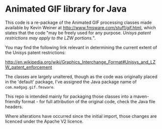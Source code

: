 # Animated GIF library for Java

This code is a re-package of the Animated GIF processing classes made
available by Kevin Weiner at http://www.fmsware.com/stuff/gif.html, which
states that the code "may be freely used for any purpose. _Unisys patent
restrictions may apply to the LZW portions._".

You may find the following link relevant in determining the current extent
of the Unisys patent restrictions:

http://en.wikipedia.org/wiki/Graphics_Interchange_Format#Unisys_and_LZW_patent_enforcement

The classes are largely unaltered, though as the code was originally placed in
the 'default' package, I've assigned the Java package name of
`com.madgag.gif.fmsware`.

This repo is intended mainly for packaging those classes into a
maven-friendly format - for full attribution of the original code, check
the Java file headers.

Where alterations have occurred since the initial import, those changes are
licenced under the Apache V2 licence.

